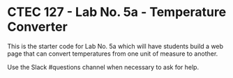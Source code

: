 # CTEC 127 - Lab No. 5a - Temperature Converter

This is the starter code for Lab No. 5a which will have students build a web page that can convert temperatures from one unit of measure to another.

Use the Slack #questions channel when necessary to ask for help.